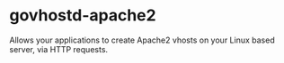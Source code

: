 # govhostd-apache2
Allows your applications to create Apache2 vhosts on your Linux based server, via HTTP requests. 
